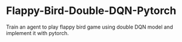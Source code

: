 # Flappy-Bird-Double-DQN-Pytorch
Train an agent to play flappy bird game using double DQN model and implement it with pytorch.
